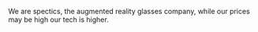 We are spectics, the augmented reality glasses company, while our prices may be high our tech is higher.
